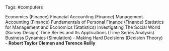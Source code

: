 Tags: #computers 

Economics (Finance)
Financial Accounting (Finance)
Management Accounting (Finance)
Fundamentals of Personal Finance (Finance)
Statistics for Management and Economics (Statistics)
Investigating The Social World (Survey Design)
Time Series and Its Applications (Time Series Analysis)
Business Dynamics (Simulation) - 
Making Hard Decisions (Decision Theory) - **Robert Taylor Clemen and Terence Reilly**

